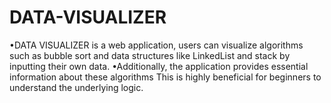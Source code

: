 # DATA-VISUALIZER
•DATA VISUALIZER is a  web application, users can visualize algorithms such as bubble sort and data structures like LinkedList and stack by inputting their own data. •Additionally, the application provides essential information about these algorithms This is highly beneficial for beginners to understand the underlying logic.
